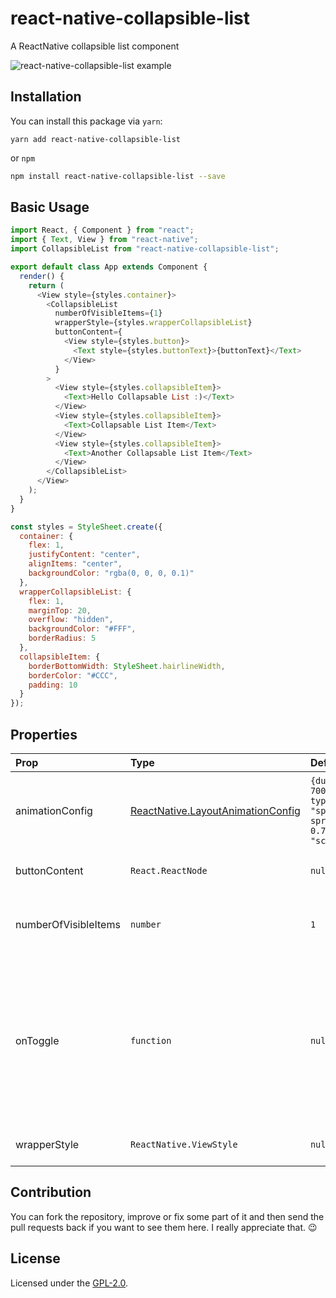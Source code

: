 # react-native-collapsible-list

A ReactNative collapsible list component

![react-native-collapsible-list example](/demo.gif)

## Installation

You can install this package via `yarn`:

```
yarn add react-native-collapsible-list
```

or `npm`

```bash
npm install react-native-collapsible-list --save
```

## Basic Usage

```js
import React, { Component } from "react";
import { Text, View } from "react-native";
import CollapsibleList from "react-native-collapsible-list";

export default class App extends Component {
  render() {
    return (
      <View style={styles.container}>
        <CollapsibleList
          numberOfVisibleItems={1}
          wrapperStyle={styles.wrapperCollapsibleList}
          buttonContent={
            <View style={styles.button}>
              <Text style={styles.buttonText}>{buttonText}</Text>
            </View>
          }
        >
          <View style={styles.collapsibleItem}>
            <Text>Hello Collapsable List :)</Text>
          </View>
          <View style={styles.collapsibleItem}>
            <Text>Collapsable List Item</Text>
          </View>
          <View style={styles.collapsibleItem}>
            <Text>Another Collapsable List Item</Text>
          </View>
        </CollapsibleList>
      </View>
    );
  }
}

const styles = StyleSheet.create({
  container: {
    flex: 1,
    justifyContent: "center",
    alignItems: "center",
    backgroundColor: "rgba(0, 0, 0, 0.1)"
  },
  wrapperCollapsibleList: {
    flex: 1,
    marginTop: 20,
    overflow: "hidden",
    backgroundColor: "#FFF",
    borderRadius: 5
  },
  collapsibleItem: {
    borderBottomWidth: StyleSheet.hairlineWidth,
    borderColor: "#CCC",
    padding: 10
  }
});
```

## Properties

| Prop                 |                                               Type                                               |                                             Default                                             | Description                                                                                                                                                                          |
| :-------------------- | :---------------------------------------------------------------------------------------------- | :--------------------------------------------------------------------------------------------- | ------------------------------------------------------------------------------------------------------------------------------------------------------------------------------------ |
| animationConfig      | [ReactNative.LayoutAnimationConfig](https://facebook.github.io/react-native/docs/layoutanimation#parameters) | ```{duration: 700, update: { type: "spring", springDamping: 0.7, property: "scaleXY" }}``` | Overrides each property of the default value if specified                                                                                                                                      |
| buttonContent        |                                           `React.ReactNode`                                            |                                 `null`                                  | Content of collapse button                                                                                                                                                           |
| numberOfVisibleItems |                                             `number`                                             |                                               `1`                                               | Number of visible items when lis is not collapsed                                                                                                                                    |
| onToggle             |                                            `function`                                            |                                             `null`                                              | Callback function for toggling the list with collapsed parameter which can be `true`(list is collapsed) or `false`(list is not collapsed)                                            |
| wrapperStyle         |                                             `ReactNative.ViewStyle`                                             |                                              `null`                                               | The style of the list wrapper                                                                                                                                                        |

## Contribution

You can fork the repository, improve or fix some part of it and then send the pull requests back if you want to see them here. I really appreciate that. :wink:

## License

Licensed under the [GPL-2.0](https://github.com/hamidhadi/react-native-collapsible-list/blob/master/LICENSE).

